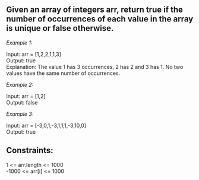 ## Given an array of integers arr, return true if the number of occurrences of each value in the array is unique or false otherwise.

 

*Example 1:*

Input: arr = [1,2,2,1,1,3]\
Output: true\
Explanation: The value 1 has 3 occurrences, 2 has 2 and 3 has 1. No two values have the same number of occurrences.


*Example 2:*

Input: arr = [1,2]\
Output: false


*Example 3:*

Input: arr = [-3,0,1,-3,1,1,1,-3,10,0]\
Output: true
 

## Constraints:

1 <= arr.length <= 1000\
-1000 <= arr[i] <= 1000
